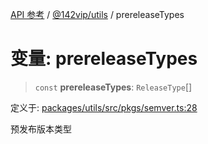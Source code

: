 [API 参考](../../../index.md) / [@142vip/utils](../index.md) / prereleaseTypes

# 变量: prereleaseTypes

> `const` **prereleaseTypes**: `ReleaseType`[]

定义于: [packages/utils/src/pkgs/semver.ts:28](https://github.com/142vip/core-x/blob/d7c32a4c72e7e50fa8291351a2283aaafcc1d8c3/packages/utils/src/pkgs/semver.ts#L28)

预发布版本类型
